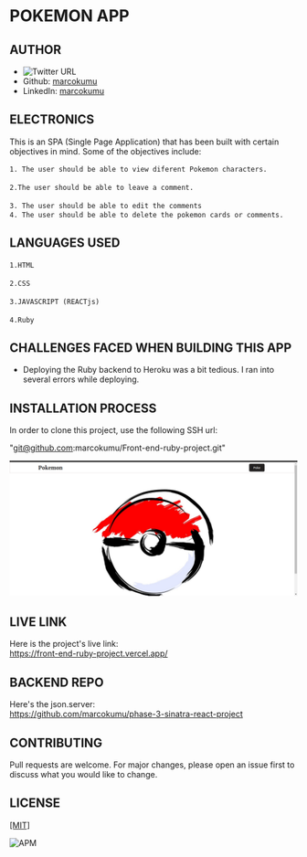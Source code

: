 # POKEMON APP

## AUTHOR

- ![Twitter URL](https://img.shields.io/twitter/url?style=social&url=https%3A%2F%2Ftwitter.com%2FMarkOkumu5)
- Github:  <a href="https://github.com/marcokumu">marcokumu </a>
- LinkedIn:  <a href="https://www.linkedin.com/in/markokumu/">marcokumu </a>
## ELECTRONICS
This is an SPA (Single Page Application) that has been built with certain objectives in mind. Some of the objectives include:

    1. The user should be able to view diferent Pokemon characters.

    2.The user should be able to leave a comment.

    3. The user should be able to edit the comments
    4. The user should be able to delete the pokemon cards or comments.

## LANGUAGES USED

    1.HTML

    2.CSS

    3.JAVASCRIPT (REACTjs)
    
    4.Ruby 

## CHALLENGES FACED WHEN BUILDING THIS APP

- Deploying the Ruby backend to Heroku was a bit tedious. I ran into several errors while deploying.




## INSTALLATION PROCESS

In order to clone this project, use the following SSH url:

"git@github.com:marcokumu/Front-end-ruby-project.git"

![Alt text](./public/Screenshot%20from%202022-09-12%2013-11-25.png "Title")

## LIVE LINK

Here is the project's live link: <br>
<https://front-end-ruby-project.vercel.app/>

## BACKEND REPO

Here's the json.server: <br>
<https://github.com/marcokumu/phase-3-sinatra-react-project>

## CONTRIBUTING

Pull requests are welcome. For major changes, please open an issue first to discuss what you would like to change.

## LICENSE

<a href="https://choosealicense.com/licenses/mit/">[MIT]</a>

![APM](https://img.shields.io/apm/l/pack?style=for-the-badge)